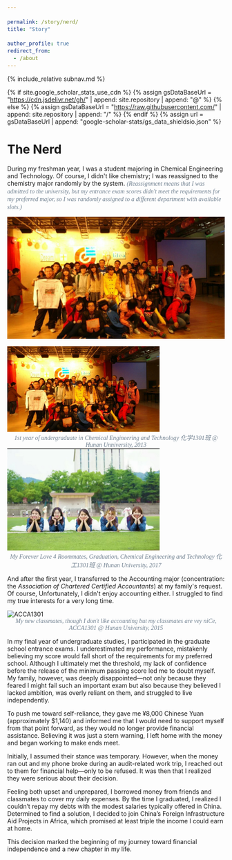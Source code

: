 ```yaml
---

permalink: /story/nerd/
title: "Story"

author_profile: true
redirect_from: 
  - /about
---
```

{% include_relative subnav.md %}

{% if site.google_scholar_stats_use_cdn %}
{% assign gsDataBaseUrl = "https://cdn.jsdelivr.net/gh/" | append: site.repository | append: "@" %}
{% else %}
{% assign gsDataBaseUrl = "https://raw.githubusercontent.com/" | append: site.repository | append: "/" %}
{% endif %}
{% assign url = gsDataBaseUrl | append: "google-scholar-stats/gs_data_shieldsio.json" %}

<span class='anchor' id='about-me'></span>



# The Nerd

During my freshman year, I was a student majoring in Chemical Engineering and Technology. Of course, I didn't like chemistry; I was reassigned to the chemistry major randomly by the system. <span style="font-family: Century Schoolbook;color:rgb(112,128,144);"><i>(Reassignment means that I was admitted to the university, but my entrance exam scores didn't meet the requirements for my preferred major, so I was randomly assigned to a different department with available slots.)</i></span> 

![ ](assets/ce1301.jpeg)

<img src="assets/ce1301.jpeg" style="width: 70%; height: 50%;" alt="ce1301">

<div style="text-align: center; font-family: 'Century Schoolbook'; color: rgb(112, 128, 144);">     <i>1st year of undergraduate in Chemical Engineering and Technology 化学1301班 @ Hunan Unniversity, 2013</i> </div>

<img src="./assets/love1301.png" style="width: 70%; height: 50%;" alt="ce1301">

<div style="text-align: center; font-family: 'Century Schoolbook'; color: rgb(112, 128, 144);">     <i>My Forever Love 4 Roommates, Graduation, Chemical Engineering and Technology 化工1301班 @ Hunan University, 2017</i> </div>

And after the first year, I transferred to the Accounting major (concentration: the *Association of Chartered Certified Accountants*) at my family's request. Of course, Unfortunately, I didn't enjoy accounting either. I struggled to find my true interests for a very long time.

<img src="./assets/acca1301.png" style="width: 50%; height: 50%;" alt="ACCA1301">

<div style="text-align: center; font-family: 'Century Schoolbook'; color: rgb(112, 128, 144);">     <i>My new classmates, though I don't like accounting but my classmates are vey niCe, ACCA1301 @ Hunan University, 2015</i> </div>

In my final year of undergraduate studies, I participated in the graduate school entrance exams. I underestimated my performance, mistakenly believing my score would fall short of the requirements for my preferred school. Although I ultimately met the threshold, my lack of confidence before the release of the minimum passing score led me to doubt myself. My family, however, was deeply disappointed—not only because they feared I might fail such an important exam but also because they believed I lacked ambition, was overly reliant on them, and struggled to live independently.

To push me toward self-reliance, they gave me ¥8,000 Chinese Yuan (approximately $1,140) and informed me that I would need to support myself from that point forward, as they would no longer provide financial assistance. Believing it was just a stern warning, I left home with the money and began working to make ends meet.

Initially, I assumed their stance was temporary. However, when the money ran out and my phone broke during an audit-related work trip, I reached out to them for financial help—only to be refused. It was then that I realized they were serious about their decision. 

Feeling both upset and unprepared, I borrowed money from friends and classmates to cover my daily expenses. By the time I graduated, I realized I couldn’t repay my debts with the modest salaries typically offered in China. Determined to find a solution, I decided to join China’s Foreign Infrastructure Aid Projects in Africa, which promised at least triple the income I could earn at home. 

This decision marked the beginning of my journey toward financial independence and a new chapter in my life.

<!-- My first work was in Ethiopia, where I worked as a junior accountant for the Kombolcha-Bati-Mille Upgrade Project. Then I went to Kenya, working as an accountant and tax specialist for the Karen Waterfront Shopping Mall Project and Kakamega County General Hospital Project. After gaining comprehensive training in various roles, I joined the China Civil Engineering Construction Corporation Nigeria Limited, where I primarily worked on the Lagos-Ibadan Railway project, along with the Abuja Airport Project and various logistics and real estate projects in Abuja. I stayed in Abeokuta for almost three years, progressing from accountant to assistant financial manager.-->

